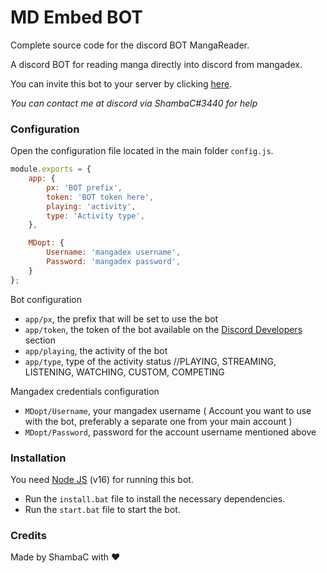 # MD Embed BOT

Complete source code for the discord BOT MangaReader.

A discord BOT for reading manga directly into discord from mangadex.

You can invite this bot to your server by clicking [here](https://discord.com/api/oauth2/authorize?client_id=916625445993209866&permissions=275414829056&scope=bot%20applications.commands).

*You can contact me at discord via ShambaC#3440 for help*

### Configuration

Open the configuration file located in the main folder `config.js`.

```js
module.exports = {
    app: {
        px: 'BOT prefix',
        token: 'BOT token here',
        playing: 'activity',
        type: 'Activity type',
    },

    MDopt: {
        Username: 'mangadex username',
        Password: 'mangadex password',
    }
};
```

Bot configuration

- `app/px`, the prefix that will be set to use the bot
- `app/token`, the token of the bot available on the [Discord Developers](https://discordapp.com/developers/applications) section
- `app/playing`, the activity of the bot
- `app/type`, type of the activity status //PLAYING, STREAMING, LISTENING, WATCHING, CUSTOM, COMPETING

Mangadex credentials configuration

- `MDopt/Username`, your mangadex username ( Account you want to use with the bot, preferably a separate one from your main account )
- `MDopt/Password`, password for the account username mentioned above

### Installation

You need [Node JS](https://nodejs.org/en/) (v16) for running this bot.

- Run the `install.bat` file to install the necessary dependencies.
- Run the `start.bat` file to start the bot.

### Credits

Made by ShambaC with ❤️